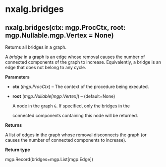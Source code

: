 # nxalg.bridges

## nxalg.bridges\(ctx: mgp.ProcCtx, root: mgp.Nullable.mgp.Vertex = None\)

Returns all bridges in a graph.

A _bridge_ in a graph is an edge whose removal causes the number of connected components of the graph to increase. Equivalently, a bridge is an edge that does not belong to any cycle.

**Parameters**

* **ctx** \(_mgp.ProcCtx_\) – The context of the procedure being executed.
* **root** \(_mgp.Nullable\[mgp.Vertex\]_\) – \(default=None\)

  A node in the graph `G`. If specified, only the bridges in the

  connected components containing this node will be returned.

**Returns**

A list of edges in the graph whose removal disconnects the graph \(or causes the number of connected components to increase\).

**Return type**

mgp.Record\(bridges=mgp.List\[mgp.Edge\]\)

